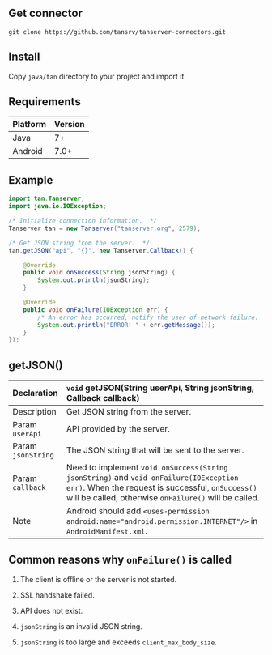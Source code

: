 ## Get connector

```shell
git clone https://github.com/tansrv/tanserver-connectors.git
```

## Install

Copy `java/tan` directory to your project and import it.

## Requirements

| Platform | Version
| :------  | :------
| Java     | 7+
| Android  | 7.0+

## Example

```java linenums="1"
import tan.Tanserver;
import java.io.IOException;

/* Initialize connection information.  */
Tanserver tan = new Tanserver("tanserver.org", 2579);

/* Get JSON string from the server.  */
tan.getJSON("api", "{}", new Tanserver.Callback() {

    @Override
    public void onSuccess(String jsonString) {
        System.out.println(jsonString);
    }

    @Override
    public void onFailure(IOException err) {
        /* An error has occurred, notify the user of network failure.  */
        System.out.println("ERROR! " + err.getMessage());
    }
});
```

## getJSON()

| Declaration        | `void` getJSON(String userApi, String jsonString, Callback callback)
| :------            | :------
| Description        | Get JSON string from the server.
| Param `userApi`    | API provided by the server.
| Param `jsonString` | The JSON string that will be sent to the server.
| Param `callback`   | Need to implement `void onSuccess(String jsonString)` and `void onFailure(IOException err)`. When the request is successful, `onSuccess()` will be called, otherwise `onFailure()` will be called.
| Note               | Android should add `<uses-permission android:name="android.permission.INTERNET"/>` in `AndroidManifest.xml`.

## Common reasons why `onFailure()` is called

1. The client is offline or the server is not started.

2. SSL handshake failed.

3. API does not exist.

4. `jsonString` is an invalid JSON string.

5. `jsonString` is too large and exceeds `client_max_body_size`.
